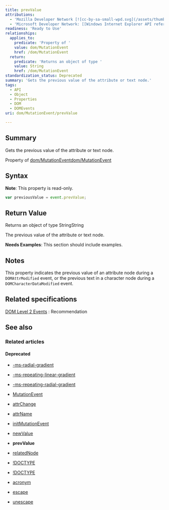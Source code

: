 ```yaml
---
title: prevValue
attributions:
  - 'Mozilla Developer Network [![cc-by-sa-small-wpd.svg](/assets/thumb/8/8c/cc-by-sa-small-wpd.svg/120px-cc-by-sa-small-wpd.svg.png)](http://creativecommons.org/licenses/by-sa/3.0/us/): [[Mutation Events](https://developer.mozilla.org/en-US/docs/Web/Guide/Events/Mutation_events) Article]'
  - 'Microsoft Developer Network: [[Windows Internet Explorer API reference](http://msdn.microsoft.com/en-us/library/ie/hh828809%28v=vs.85%29.aspx) Article]'
readiness: 'Ready to Use'
relationships:
  applies_to:
    predicate: 'Property of '
    value: dom/MutationEvent
    href: /dom/MutationEvent
  return:
    predicate: 'Returns an object of type '
    value: String
    href: /dom/MutationEvent
standardization_status: Deprecated
summary: 'Gets the previous value of the attribute or text node.'
tags:
  - API
  - Object
  - Properties
  - DOM
  - DOMEvents
uri: dom/MutationEvent/prevValue

---
```

## Summary

Gets the previous value of the attribute or text node.

Property of [dom/MutationEvent](/dom/MutationEvent)[dom/MutationEvent](/dom/MutationEvent)

## Syntax

**Note**: This property is read-only.

``` js
var previousValue = event.prevValue;
```

## Return Value

Returns an object of type StringString

The previous value of the attribute or text node.

**Needs Examples**: This section should include examples.

## Notes

This property indicates the previous value of an attribute node during a `DOMAttrModified` event, or the previous text in a character node during a `DOMCharacterDataModified` event.

## Related specifications

[DOM Level 2 Events](http://www.w3.org/TR/DOM-Level-2-Events/)
:   Recommendation

## See also

### Related articles

#### Deprecated

-   [-ms-radial-gradient](/css/properties/-ms-radial-gradient)

-   [-ms-repeating-linear-gradient](/css/properties/-ms-repeating-linear-gradient)

-   [-ms-repeating-radial-gradient](/css/properties/-ms-repeating-radial-gradient)

-   [MutationEvent](/dom/MutationEvent)

-   [attrChange](/dom/MutationEvent/attrChange)

-   [attrName](/dom/MutationEvent/attrName)

-   [initMutationEvent](/dom/MutationEvent/initMutationEvent)

-   [newValue](/dom/MutationEvent/newValue)

-   **prevValue**

-   [relatedNode](/dom/MutationEvent/relatedNode)

-   [!DOCTYPE](/html/elements/!DOCTYPE)

-   [!DOCTYPE](/html/elements/!DOCTYPE/ja)

-   [acronym](/html/elements/acronym)

-   [escape](/javascript/escape)

-   [unescape](/javascript/unescape)
